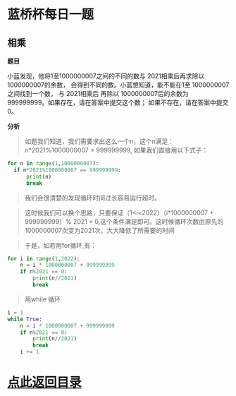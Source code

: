 # 蓝桥杯每日一题
## 相乘

**题目**

小蓝发现，他将1至1000000007之间的不同的数与 2021相乘后再求除以1000000007的余数，
会得到不同的数。小蓝想知道，能不能在1至 1000000007之间找到一个数，
与 2021相乘后 再除以 1000000007后的余数为 999999999。如果存在，请在答案中提交这个数； 如果不存在，请在答案中提交 0。

__分析__

> 如题我们知道，我们需要求出这么一个n，这个n满足：n*2021%1000000007 = 999999999,
> 如果我们直接用以下式子：

```python
for n in range(1,1000000007):
  if n*2021%1000000007 == 999999999:
	  print(n)
	  break
```

> 我们会很清楚的发现循环时间过长容易运行超时。

> 这时候我们可以换个思路，只要保证（1<i<2022）（i*1000000007 + 999999999）% 2021 = 0,这个条件满足即可。这时候循环次数由原先的1000000007次变为2021次，大大降低了所需要的时间

> 于是，如若用for循环,有：

```python
for i in range(1,2022):
	n = i * 1000000007 + 999999999
	if n%2021 == 0:
		print(n//2021)
		break
```

> 用while 循环

```python
i = 1
while True:
	n = i * 1000000007 + 999999999
	if n%2021 == 0:
		print(n//2021)
		break
	i += 1
```

# [点此返回目录](https://github.com/YeaChur/python_study/blob/main/lanqiao_study/title/title.md)
